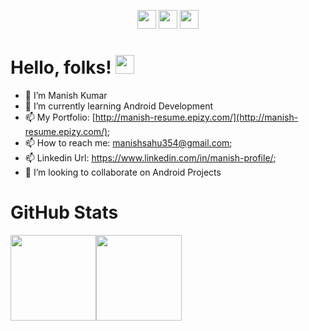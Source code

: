 
<p align='center'>
<a href="https://www.linkedin.com/in/manish-profile/"><img height="30" src="https://github.com/WaylonWalker/WaylonWalker/blob/main/icon/linkedin.png?raw=true"></a>
<a href="https://twitter.com/Manishsahu354" target="blank"><img height="30" src="https://github.com/WaylonWalker/WaylonWalker/blob/main/icon/twitter.png?raw=true"></a>
<a href="https://www.instagram.com/manishsahu354/"><img height="30" src="https://github.com/WaylonWalker/WaylonWalker/blob/main/icon/instagram.jpg?raw=true"></a>
</p>

# Hello, folks! <img src="https://raw.githubusercontent.com/MartinHeinz/MartinHeinz/master/wave.gif" width="30px">
- 👋 I’m Manish Kumar
- 🌱 I’m currently learning Android Development
- 📫 My Portfolio: [http://manish-resume.epizy.com/](http://manish-resume.epizy.com/);
- 📫 How to reach me: manishsahu354@gmail.com;
- 📫 Linkedin Url: https://www.linkedin.com/in/manish-profile/;
- 💞️ I’m looking to collaborate on Android Projects
<!-- - 📫 My Resume: [View PDF](); -->

# GitHub Stats

<!-- ![](https://visitor-badge.laobi.icu/badge?page_id=Manishsahu354)
[![Github](https://img.shields.io/github/followers/Manishsahu354?label=Follow&style=social)](https://github.com/Manishsahu354)
<br>
![Top Langs](https://github-readme-stats.vercel.app/api/top-langs/?username=Manishsahu354&theme=tokyonight)
![GitHub stats](https://github-readme-stats.vercel.app/api?username=Manishsahu354&show_icons=true&theme=tokyonight)
<br> -->
<a href="https://www.adamalston.com/"><img height="137px" src="https://github-readme-stats.vercel.app/api?username=Manishsahu354&hide_title=true&hide_border=true&show_icons=true&include_all_commits=true&count_private=true&line_height=21&text_color=000&icon_color=000&bg_color=0,ea6161,ffc64d,fffc4d,52fa5a&theme=graywhite" /><!-- wi*quL3fcV --><img height="137px" src="https://github-readme-stats.vercel.app/api/top-langs/?username=Manishsahu354&hide=html&hide_title=true&hide_border=true&layout=compact&langs_count=6&exclude_repo=comp426,Redventures-Movie-Quotes&text_color=000&icon_color=fff&bg_color=0,52fa5a,4dfcff,c64dff&theme=graywhite" /></a>

  
<!---
Manishsahu354/Manishsahu354 is a ✨ special ✨ repository because its `README.md` (this file) appears on your GitHub profile.
You can click the Preview link to take a look at your changes.
--->
